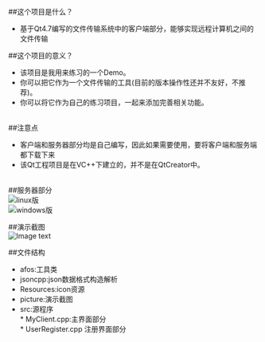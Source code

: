 ##这个项目是什么？
* 基于Qt4.7编写的文件传输系统中的客户端部分，能够实现远程计算机之间的文件传输

##这个项目的意义？
* 该项目是我用来练习的一个Demo。
* 你可以把它作为一个文件传输的工具(目前的版本操作性还并不友好，不推荐)。
* 你可以将它作为自己的练习项目，一起来添加完善相关功能。

<br/>##注意点
* 客户端和服务器部分均是自己编写，因此如果需要使用，要将客户端和服务端都下载下来
* 该Qt工程项目是在VC++下建立的，并不是在QtCreator中。

<br/>##服务器部分
<br/>![linux版](https://github.com/a1818m/picture)
<br/>![windows版](https://github.com/a1818m/picture)


##演示截图
<br/>![Image text](https://github.com/a1818m/FileClient/blob/master/picture/J%7B76IXP%5B002T%7B29Y%5DWDTEB.png)

##文件结构
* afos:工具类
* jsoncpp:json数据格式构造解析
* Resources:icon资源
* picture:演示截图
* src:源程序
   <br/>* MyClient.cpp:主界面部分
   <br/>* UserRegister.cpp 注册界面部分
   
